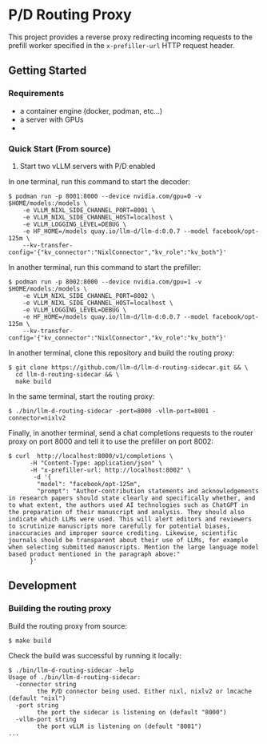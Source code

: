 # P/D Routing Proxy

This project provides a reverse proxy redirecting incoming requests
to the prefill worker specified in the `x-prefiller-url` HTTP request header.

## Getting Started

### Requirements

- a container engine (docker, podman, etc...)
- a server with GPUs
-

### Quick Start (From source)

1. Start two vLLM servers with P/D enabled

In one terminal, run this command to start the decoder:

```
$ podman run -p 8001:8000 --device nvidia.com/gpu=0 -v $HOME/models:/models \
    -e VLLM_NIXL_SIDE_CHANNEL_PORT=8001 \
    -e VLLM_NIXL_SIDE_CHANNEL_HOST=localhost \
    -e VLLM_LOGGING_LEVEL=DEBUG \
    -e HF_HOME=/models quay.io/llm-d/llm-d:0.0.7 --model facebook/opt-125m \
    --kv-transfer-config='{"kv_connector":"NixlConnector","kv_role":"kv_both"}'
```

In another terminal, run this command to start the prefiller:

```
$ podman run -p 8002:8000 --device nvidia.com/gpu=1 -v $HOME/models:/models \
    -e VLLM_NIXL_SIDE_CHANNEL_PORT=8002 \
    -e VLLM_NIXL_SIDE_CHANNEL_HOST=localhost \
    -e VLLM_LOGGING_LEVEL=DEBUG \
    -e HF_HOME=/models quay.io/llm-d/llm-d:0.0.7 --model facebook/opt-125m \
    --kv-transfer-config='{"kv_connector":"NixlConnector","kv_role":"kv_both"}'
```

In another terminal, clone this repository and build the routing proxy:

```
$ git clone https://github.com/llm-d/llm-d-routing-sidecar.git && \
  cd llm-d-routing-sidecar && \
  make build
```

In the same terminal, start the routing proxy:

```
$ ./bin/llm-d-routing-sidecar -port=8000 -vllm-port=8001 -connector=nixlv2
```

Finally, in another terminal, send a chat completions requests to the router proxy on port 8000 and tell it to use the prefiller on port 8002:

```
$ curl  http://localhost:8000/v1/completions \
      -H "Content-Type: application/json" \
      -H "x-prefiller-url: http://localhost:8002" \
       -d '{
        "model": "facebook/opt-125m",
        "prompt": "Author-contribution statements and acknowledgements in research papers should state clearly and specifically whether, and to what extent, the authors used AI technologies such as ChatGPT in the preparation of their manuscript and analysis. They should also indicate which LLMs were used. This will alert editors and reviewers to scrutinize manuscripts more carefully for potential biases, inaccuracies and improper source crediting. Likewise, scientific journals should be transparent about their use of LLMs, for example when selecting submitted manuscripts. Mention the large language model based product mentioned in the paragraph above:"
      }'
```

## Development

### Building the routing proxy

Build the routing proxy from source:

```sh
$ make build
```

Check the build was successful by running it locally:

```
$ ./bin/llm-d-routing-sidecar -help
Usage of ./bin/llm-d-routing-sidecar:
  -connector string
        the P/D connector being used. Either nixl, nixlv2 or lmcache (default "nixl")
  -port string
        the port the sidecar is listening on (default "8000")
  -vllm-port string
        the port vLLM is listening on (default "8001")
...
```
